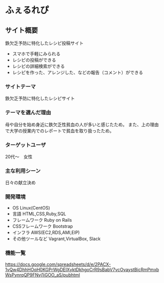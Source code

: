 # ふぇるれぴ

## サイト概要
鉄欠乏予防に特化したレシピ投稿サイト
* スマホで手軽にみられる
* レシピの投稿ができる
* レシピの詳細検索ができる
* レシピを作った、アレンジした、などの報告（コメント）ができる

### サイトテーマ
鉄欠乏予防に特化したレシピサイト

### テーマを選んだ理由
母や自分を始め身近に鉄欠乏性貧血の人が多いと感じたため。
また、上の理由で大学の授業内でのレポートで貧血を取り扱ったため。

### ターゲットユーザ
20代〜　女性

### 主な利用シーン
日々の献立決め

### 開発環境
- OS
Linux(CentOS)
- 言語
HTML,CSS,Ruby,SQL
- フレームワーク
Ruby on Rails
- CSSフレームワーク
Bootstrap
- インフラ
AWS(EC2,RDS,AMI,EIP)
- その他ツールなど
Vagrant,VirtualBox, Slack


### 機能一覧
https://docs.google.com/spreadsheets/d/e/2PACX-1vQw4DhhHOqH0KGPrWgDEIXyktDkhgoCrR9sBabV7vcOvaystBicRmPmxbWsPynrqQP9FNvj1iGOO_aS/pubhtml
